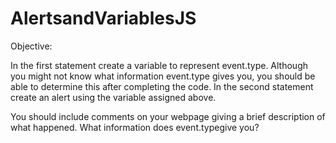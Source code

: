 # AlertsandVariablesJS

Objective:

In the first statement create a variable to represent event.type. Although you might not know what information event.type gives you, you should be able to determine this after completing the code.
In the second statement create an alert using the variable assigned above. 

You should include comments on your webpage giving a brief description of what happened. What information does event.typegive you?



